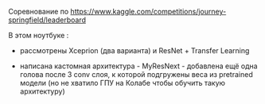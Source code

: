 Соревнование по https://www.kaggle.com/competitions/journey-springfield/leaderboard

В этом ноутбуке :

* рассмотрены Xceprion (два варианта) и ResNet + Transfer Learning

* написана кастомная архитектура - MyResNext - добавлена ещё одна голова после 3 conv слоя, к которой подгружены веса из pretrained модели (но не хватило ГПУ на Колабе чтобы обучить такую архитектуру)
